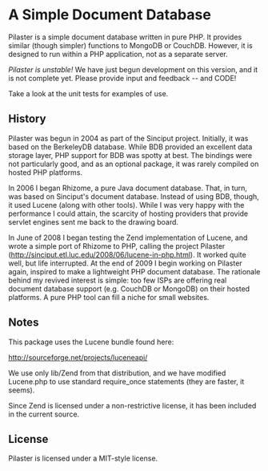# A Simple Document Database #

Pilaster is a simple document database written in pure PHP. It provides similar (though simpler) functions to MongoDB or CouchDB. However, it is designed to run within a PHP application, not as a separate server.

*Pilaster is unstable!* We have just begun development on this version, and it is not complete yet. Please provide input and feedback -- and CODE!

Take a look at the unit tests for examples of use.

## History ##

Pilaster was begun in 2004 as part of the Sinciput project. Initially, it was based on the BerkeleyDB database. While BDB provided an excellent data storage layer, PHP support for BDB was spotty at best. The bindings were not particularly good, and as an optional package, it was rarely compiled on hosted PHP platforms.

In 2006 I began Rhizome, a pure Java document database. That, in turn, was based on Sinciput's document database. Instead of using BDB, though, it used Lucene (along with other tools). While I was very happy with the performance I could attain, the scarcity of hosting providers that provide servlet engines sent me back to the drawing board.

In June of 2008 I began testing the Zend implementation of Lucene, and wrote a simple port of Rhizome to PHP, calling the project Pilaster (http://sinciput.etl.luc.edu/2008/06/lucene-in-php.html). It worked quite well, but life interrupted. At the end of 2009 I begin working on Pilaster again, inspired to make a lightweight PHP document database. The rationale behind my revived interest is simple: too few ISPs are offering real document database support (e.g. CouchDB or MongoDB) on their hosted platforms. A pure PHP tool can fill a niche for small websites.

## Notes ##

This package uses the Lucene bundle found here:

http://sourceforge.net/projects/luceneapi/

We use only lib/Zend from that distribution, and we have modified Lucene.php to use standard require_once statements (they are faster, it seems).

Since Zend is licensed under a non-restrictive license, it has been included in the current source.

## License ##

Pilaster is licensed under a MIT-style license.